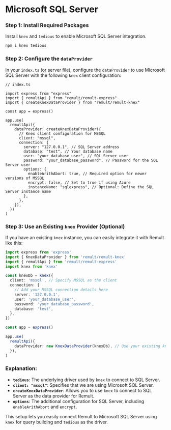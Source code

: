 # Microsoft SQL Server

### Step 1: Install Required Packages

Install `knex` and `tedious` to enable Microsoft SQL Server integration.

```sh
npm i knex tedious
```

### Step 2: Configure the `dataProvider`

In your `index.ts` (or server file), configure the `dataProvider` to use Microsoft SQL Server with the following `knex` client configuration:

```ts{5,11-25}
// index.ts

import express from "express"
import { remultApi } from "remult/remult-express"
import { createKnexDataProvider } from "remult/remult-knex"

const app = express()

app.use(
  remultApi({
    dataProvider: createKnexDataProvider({
      // Knex client configuration for MSSQL
      client: "mssql",
      connection: {
        server: "127.0.0.1", // SQL Server address
        database: "test", // Your database name
        user: "your_database_user", // SQL Server user
        password: "your_database_password", // Password for the SQL Server user
        options: {
          enableArithAbort: true, // Required option for newer versions of MSSQL
          encrypt: false, // Set to true if using Azure
          instanceName: "sqlexpress", // Optional: Define the SQL Server instance name
        },
      },
    }),
  })
)
```

### Step 3: Use an Existing `knex` Provider (Optional)

If you have an existing `knex` instance, you can easily integrate it with Remult like this:

```ts
import express from 'express'
import { KnexDataProvider } from 'remult/remult-knex'
import { remultApi } from 'remult/remult-express'
import knex from 'knex'

const knexDb = knex({
  client: 'mssql', // Specify MSSQL as the client
  connection: {
    // Add your MSSQL connection details here
    server: '127.0.0.1',
    user: 'your_database_user',
    password: 'your_database_password',
    database: 'test',
  },
})

const app = express()

app.use(
  remultApi({
    dataProvider: new KnexDataProvider(knexDb), // Use your existing knex instance
  }),
)
```

### Explanation:

- **`tedious`**: The underlying driver used by `knex` to connect to SQL Server.
- **`client: "mssql"`**: Specifies that we are using Microsoft SQL Server.
- **`createKnexDataProvider`**: Allows you to use `knex` to connect to SQL Server as the data provider for Remult.
- **`options`**: The additional configuration for SQL Server, including `enableArithAbort` and `encrypt`.

This setup lets you easily connect Remult to Microsoft SQL Server using `knex` for query building and `tedious` as the driver.

